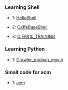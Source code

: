 ### Learning Shell

* 1: [HelloShell](https://github.com/AllenMao/Demo/tree/master/learningShell)

* 2: [CaffeBaseShell](https://github.com/AllenMao/Demo/tree/master/CaffeBaseShell)

* 3: [CIFAR10_TRAINING](https://github.com/AllenMao/Demo/tree/master/CIFAR10_TRAINING)

### Learning Python

* 1: [Crawler_douban_movie](https://github.com/AllenMao/Demo/tree/master/douban_movie_top250)

### Small code for acm

* 1: [acm](https://github.com/AllenMao/Demo/tree/master/acm)
